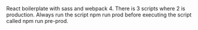 React boilerplate with sass and webpack 4. There is 3 scripts where 2 is production. Always run the script npm run prod before executing the script called npm run pre-prod.
